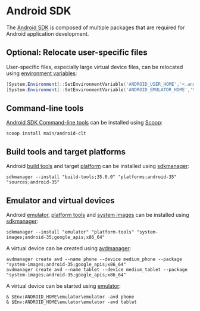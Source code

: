 # Android SDK

The [Android SDK](https://developer.android.com/tools) is composed of multiple packages that are required for Android application development.

## Optional: Relocate user-specific files

User-specific files, especially large virtual device files, can be relocated using [environment variables](https://developer.android.com/tools/variables):

```powershell
[System.Environment]::SetEnvironmentVariable('ANDROID_USER_HOME','<.android folder path>', 'User')
[System.Environment]::SetEnvironmentVariable('ANDROID_EMULATOR_HOME','%ANDROID_USER_HOME%', 'User')
```

## Command-line tools

[Android SDK Command-line tools](https://developer.android.com/tools) can be installed using [Scoop](scoop.md):

```shell
scoop install main/android-clt
```

## Build tools and target platforms

Android [build tools](https://developer.android.com/tools/releases/build-tools) and target [platform](https://developer.android.com/guide/platform) can be installed using [sdkmanager](https://developer.android.com/tools/sdkmanager):

```shell
sdkmanager --install "build-tools;35.0.0" "platforms;android-35" "sources;android-35"
```

## Emulator and virtual devices

Android [emulator](https://developer.android.com/studio/run/emulator-commandline), [platform tools](https://developer.android.com/tools/releases/platform-tools) and [system images](https://developer.android.com/guide/platform) can be installed using [sdkmanager](https://developer.android.com/tools/sdkmanager):

```shell
sdkmanager --install "emulator" "platform-tools" "system-images;android-35;google_apis;x86_64"
```

A virtual device can be created using [avdmanager](https://developer.android.com/tools/avdmanager):

```shell
avdmanager create avd --name phone --device medium_phone --package "system-images;android-35;google_apis;x86_64"
avdmanager create avd --name tablet --device medium_tablet --package "system-images;android-35;google_apis;x86_64"
```

A virtual device can be started using [emulator](https://developer.android.com/studio/run/emulator-commandline):

```shell
& $Env:ANDROID_HOME\emulator\emulator -avd phone
& $Env:ANDROID_HOME\emulator\emulator -avd tablet
```
